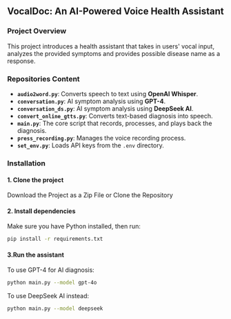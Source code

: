 ## VocalDoc: An AI-Powered Voice Health Assistant

### Project Overview
This project introduces a health assistant that takes in users' vocal input, analyzes the provided symptoms and 
provides possible disease name as a response. 

### Repositories Content
- **`audio2word.py`**: Converts speech to text using **OpenAI Whisper**.
- **`conversation.py`**: AI symptom analysis using **GPT-4**.
- **`conversation_ds.py`**: AI symptom analysis using **DeepSeek AI**.
- **`convert_online_gtts.py`**: Converts text-based diagnosis into speech.
- **`main.py`**: The core script that records, processes, and plays back the diagnosis.
- **`press_recording.py`**: Manages the voice recording process.
- **`set_env.py`**: Loads API keys from the `.env` directory.


### Installation

#### 1. Clone the project
Download the Project as a Zip File or Clone the Repository

#### 2. Install dependencies
Make sure you have Python installed, then run:
```bash
pip install -r requirements.txt
```

#### 3.Run the assistant
To use GPT-4 for AI diagnosis:
```bash
python main.py --model gpt-4o
```
To use DeepSeek AI instead:
```bash
python main.py --model deepseek
```


